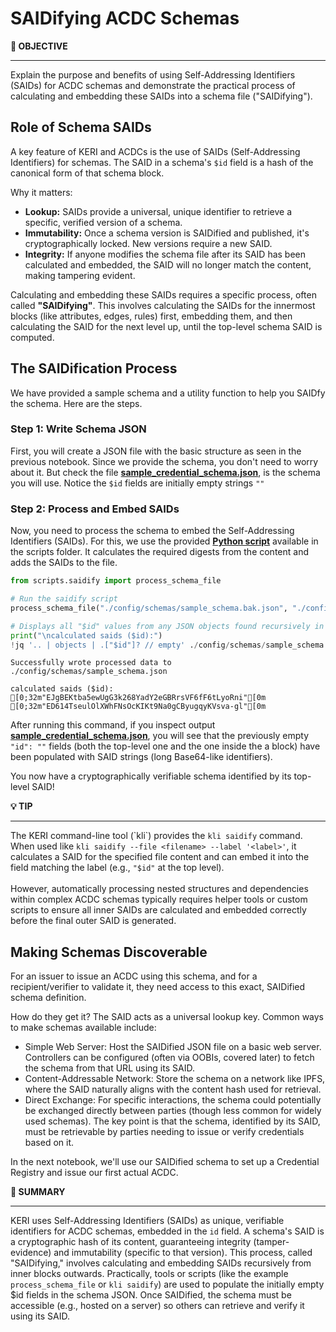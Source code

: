 # SAIDifying ACDC Schemas

<div class="alert alert-primary">
  <b>🎯 OBJECTIVE</b><hr>
    Explain the purpose and benefits of using Self-Addressing Identifiers (SAIDs) for ACDC schemas and demonstrate the practical process of calculating and embedding these SAIDs into a schema file ("SAIDifying").
</div>

## Role of Schema SAIDs

A key feature of KERI and ACDCs is the use of SAIDs (Self-Addressing Identifiers) for schemas. The SAID in a schema's `$id` field is a hash of the canonical form of that schema block.

Why it matters:
- **Lookup:** SAIDs provide a universal, unique identifier to retrieve a specific, verified version of a schema.
- **Immutability:** Once a schema version is SAIDified and published, it's cryptographically locked. New versions require a new SAID.
- **Integrity:** If anyone modifies the schema file after its SAID has been calculated and embedded, the SAID will no longer match the content, making tampering evident.
      
Calculating and embedding these SAIDs requires a specific process, often called **"SAIDifying"**. This involves calculating the SAIDs for the innermost blocks (like attributes, edges, rules) first, embedding them, and then calculating the SAID for the next level up, until the top-level schema SAID is computed.

## The SAIDification Process

We have provided a sample schema and a utility function to help you SAIDfy the schema. Here are the steps.

### Step 1: Write Schema JSON

First, you will create a JSON file with the basic structure as seen in the previous notebook. Since we provide the schema, you don't need to worry about it. But check the file **[sample_credential_schema.json](config/schemas/sample_schema.bak.json)**, is the schema you will use. Notice the `$id` fields are initially empty strings `""` 

### Step 2: Process and Embed SAIDs

Now, you need to process the schema to embed the Self-Addressing Identifiers (SAIDs). For this, we use the provided **[Python script](scripts/saidify.py)** available in the scripts folder. It calculates the required digests from the content and adds the SAIDs to the file. 


```python
from scripts.saidify import process_schema_file

# Run the saidify script
process_schema_file("./config/schemas/sample_schema.bak.json", "./config/schemas/sample_schema.json", True)

# Displays all "$id" values from any JSON objects found recursively in the schema file
print("\ncalculated saids ($id):")
!jq '.. | objects | .["$id"]? // empty' ./config/schemas/sample_schema.json

```

    Successfully wrote processed data to ./config/schemas/sample_schema.json
    
    calculated saids ($id):
    [0;32m"EJgBEKtba5ewUgG3k268YadY2eGBRrsVF6fF6tLyoRni"[0m
    [0;32m"ED614TseulOlXWhFNsOcKIKt9Na0gCByugqyKVsva-gl"[0m


After running this command, if you inspect output **[sample_credential_schema.json](config/schemas/sample_schema.json)**, you will see that the previously empty `"id": ""` fields (both the top-level one and the one inside the a block) have been populated with SAID strings (long Base64-like identifiers).

You now have a cryptographically verifiable schema identified by its top-level SAID!

<div class="alert alert-info">
  <b>💡 TIP</b><hr>
    The KERI command-line tool (`kli`) provides the <code>kli saidify</code> command. When used like <code>kli saidify --file &lt;filename&gt; --label '&lt;label&gt;'</code>, it calculates a SAID for the specified file content and can embed it into the field matching the label (e.g., <code>"$id"</code> at the top level).
    <br><br>
    However, automatically processing nested structures and dependencies within complex ACDC schemas typically requires helper tools or custom scripts to ensure all inner SAIDs are calculated and embedded correctly before the final outer SAID is generated.
</div>

## Making Schemas Discoverable
For an issuer to issue an ACDC using this schema, and for a recipient/verifier to validate it, they need access to this exact, SAIDified schema definition.

How do they get it? The SAID acts as a universal lookup key. Common ways to make schemas available include:

- Simple Web Server: Host the SAIDified JSON file on a basic web server. Controllers can be configured (often via OOBIs, covered later) to fetch the schema from that URL using its SAID.   
- Content-Addressable Network: Store the schema on a network like IPFS, where the SAID naturally aligns with the content hash used for retrieval.
- Direct Exchange: For specific interactions, the schema could potentially be exchanged directly between parties (though less common for widely used schemas).
The key point is that the schema, identified by its SAID, must be retrievable by parties needing to issue or verify credentials based on it.

In the next notebook, we'll use our SAIDified schema to set up a Credential Registry and issue our first actual ACDC.

<div class="alert alert-primary">
  <b>📝 SUMMARY</b><hr>
    KERI uses Self-Addressing Identifiers (SAIDs) as unique, verifiable identifiers for ACDC schemas, embedded in the <code>id</code> field. A schema's SAID is a cryptographic hash of its content, guaranteeing integrity (tamper-evidence) and immutability (specific to that version). This process, called "SAIDifying," involves calculating and embedding SAIDs recursively from inner blocks outwards. Practically, tools or scripts (like the example <code>process_schema_file</code> or <code>kli saidify</code>) are used to populate the initially empty $id fields in the schema JSON. Once SAIDified, the schema must be accessible (e.g., hosted on a server) so others can retrieve and verify it using its SAID.
</div>
